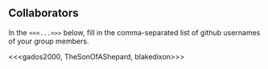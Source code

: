 ## Collaborators

In the `<<<...>>>` below, fill in the comma-separated list of github usernames of your group members.

<<<gados2000, TheSonOfAShepard, blakedixon>>>

